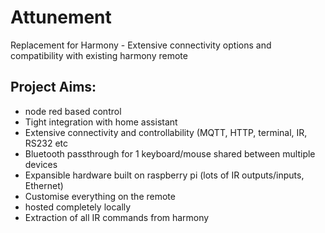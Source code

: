 # Attunement
Replacement for Harmony - Extensive connectivity options and compatibility with existing harmony remote

## Project Aims:
- node red based control
- Tight integration with home assistant
- Extensive connectivity and controllability (MQTT, HTTP, terminal, IR, RS232 etc
- Bluetooth passthrough for 1 keyboard/mouse shared between multiple devices
- Expansible hardware built on raspberry pi (lots of IR outputs/inputs, Ethernet)
- Customise everything on the remote
- hosted completely locally
- Extraction of all IR commands from harmony
